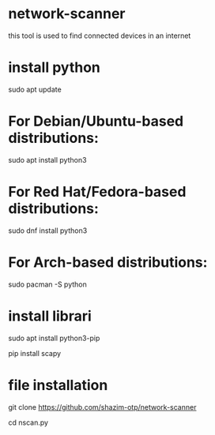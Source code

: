 # network-scanner
this tool is used to find connected devices in an internet
# install python
sudo apt update

# For Debian/Ubuntu-based distributions:

sudo apt install python3

# For Red Hat/Fedora-based distributions:

sudo dnf install python3

# For Arch-based distributions:

sudo pacman -S python
 # install librari

sudo apt install python3-pip



pip install scapy
# file installation
git clone https://github.com/shazim-otp/network-scanner

cd nscan.py

